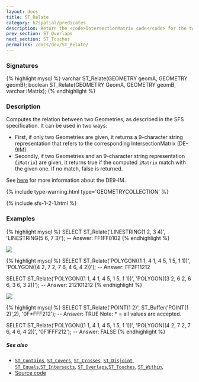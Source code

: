```yaml
---
layout: docs
title: ST_Relate
category: h2spatial/predicates
description: Return the <code>IntersectionMatrix code</code> for the two Geometries or true if the given <code>IntersectionMatrix code</code>  match the elements in intersectionPattern.
prev_section: ST_Overlaps
next_section: ST_Touches
permalink: /docs/dev/ST_Relate/
---
```


### Signatures

{% highlight mysql %}
varchar ST_Relate(GEOMETRY geomA, GEOMETRY geomB);
boolean ST_Relate(GEOMETRY GeomA, GEOMETRY geomB, varchar iMatrix);
{% endhighlight %}

### Description

Computes the relation between two Geometries, as described in the SFS specification. It can be used in two ways: 
* First, if only two Geometries are given, it returns a 9-character string representation that refers to the corresponding IntersectionMatrix (DE-9IM). 
* Secondly, if two Geometries and an 9-character string representation (`iMatrix`) are given, it returns true if the computed `iMatrix` match with the given one. If no match, false is returned.

<div class="note"><p>See <a href="http://en.wikipedia.org/wiki/DE-9IM">here</a> for more information about the DE9-IM.</p></div>

{% include type-warning.html type='GEOMETRYCOLLECTION' %}

{% include sfs-1-2-1.html %}

### Examples

{% highlight mysql %}
SELECT ST_Relate('LINESTRING(1 2, 3 4)', 
                 'LINESTRING(5 6, 7 3)');
-- Answer: FF1FF0102
{% endhighlight %}

<img class="displayed" src="../ST_Relate_1.png"/>

{% highlight mysql %}
SELECT ST_Relate('POLYGON((1 1, 4 1, 4 5, 1 5, 1 1))', 
                 'POLYGON((4 2, 7 2, 7 6, 4 6, 4 2))');
-- Answer: FF2F11212

SELECT ST_Relate('POLYGON((1 1, 4 1, 4 5, 1 5, 1 1))', 
                 'POLYGON((3 2, 6 2, 6 6, 3 6, 3 2))');
-- Answer: 212101212
{% endhighlight %}

<img class="displayed" src="../ST_Relate_2.png"/>

{% highlight mysql %}
SELECT ST_Relate('POINT(1 2)', ST_Buffer('POINT(1 2)',2), 
           '0F*FFF212');
-- Answer: TRUE
Note: * = all values are accepted.

SELECT ST_Relate('POLYGON((1 1, 4 1, 4 5, 1 5, 1 1))', 
                 'POLYGON((4 2, 7 2, 7 6, 4 6, 4 2))', 
           '0F1FFF212');
-- Answer: FALSE
{% endhighlight %}

##### See also

* [`ST_Contains`](../ST_Contains), [`ST_Covers`](../ST_Covers), [`ST_Crosses`](../ST_Crosses),   [`ST_Disjoint`](../ST_Disjoint),
[`ST_Equals`](../ST_Equals),[`ST_Intersects`](../ST_Intersects),
[`ST_Overlaps`](../ST_Overlaps),[`ST_Touches`](../ST_Touches),
[`ST_Within`](../ST_Within),
* <a href="https://github.com/irstv/H2GIS/blob/master/h2spatial/src/main/java/org/h2gis/h2spatial/internal/function/spatial/predicates/ST_Relate.java" target="_blank">Source code</a>
